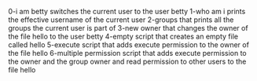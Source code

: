 0-i am betty switches the current user to the user betty
1-who am i prints the effective username of the current user
2-groups that prints all the groups the current user is part of
3-new owner that changes the owner of the file hello to the user betty
4-empty script that creates an empty file called hello
5-execute script that adds execute permission to the owner of the file hello
6-multiple permission script that adds execute permission to the owner and the group owner and read permission to other users to the file hello
